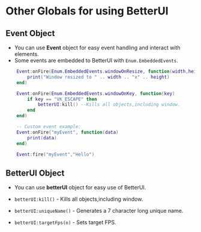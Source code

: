 # Other Globals for using BetterUI

## Event Object
- You can use **Event** object for easy event handling and interact with elements.
- Some events are embedded to BetterUI with `Enum.EmbeddedEvents`.
```lua
    Event:onFire(Enum.EmbeddedEvents.windowOnResize, function(width,height)
        print("Window resized to " .. width .. "x" .. height)
    end)

    Event:onFire(Enum.EmbeddedEvents.windowOnKey, function(key)
        if key == "VK_ESCAPE" then
            betterUI:kill() --Kills all objects,including window.
        end
    end)

    -- Custom event example:
    Event:onFire("myEvent", function(data)
        print(data)
    end)

    Event:fire("myEvent","Hello")
```

## BetterUI Object
- You can use **betterUI** object for easy use of BetterUI.

- `betterUI:kill()` - Kills all objects,including window.
- `betterUI:uniqueName()` - Generates a 7 character long unique name.
- `betterUI:targetFps(n)` - Sets target FPS.
